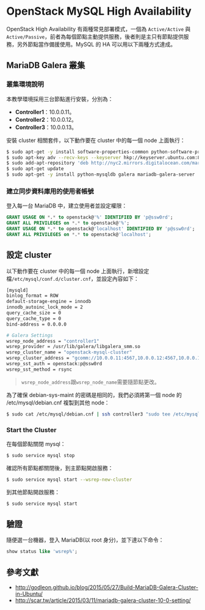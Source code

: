 # OpenStack MySQL High Availability
OpenStack High Availability 有兩種常見部署模式，一個為 `Active/Active` 與 `Active/Passive`，前者為每個節點主動提供服務，後者則是主只有節點提供服務，另外節點當作備援使用。MySQL 的 HA 可以用以下兩種方式達成。

## MariaDB Galera 叢集
### 叢集環境說明
本教學環境採用三台節點進行安裝，分別為：
* **Controller1**：10.0.0.11。
* **Controller2**：10.0.0.12。
* **Controller3**：10.0.0.13。

安裝 cluster 相關套件，以下動作要在 cluster 中的每一個 node 上面執行：
```sh
$ sudo apt-get -y install software-properties-common python-software-properties
$ sudo apt-key adv --recv-keys --keyserver hkp://keyserver.ubuntu.com:80 0xcbcb082a1bb943db
$ sudo add-apt-repository 'deb http://nyc2.mirrors.digitalocean.com/mariadb/repo/10.0/ubuntu trusty main'
$ sudo apt-get update
$ sudo apt-get -y install python-mysqldb galera mariadb-galera-server
```

### 建立同步資料庫用的使用者帳號
登入每一台 MariaDB 中，建立使用者並設定權限：
```sql
GRANT USAGE ON *.* to openstack@'%' IDENTIFIED BY 'p@ssw0rd';
GRANT ALL PRIVILEGES on *.* to openstack@'%';
GRANT USAGE ON *.* to openstack@'localhost' IDENTIFIED BY 'p@ssw0rd';
GRANT ALL PRIVILEGES on *.* to openstack@'localhost';
```

## 設定 cluster
以下動作要在 cluster 中的每一個 node 上面執行，新增設定檔`/etc/mysql/conf.d/cluster.cnf`，並設定內容如下：
```sh
[mysqld]
binlog_format = ROW
default-storage-engine = innodb
innodb_autoinc_lock_mode = 2
query_cache_size = 0
query_cache_type = 0
bind-address = 0.0.0.0

# Galera Settings
wsrep_node_address = "controller1"
wsrep_provider = /usr/lib/galera/libgalera_smm.so
wsrep_cluster_name = "openstack-mysql-cluster"
wsrep_cluster_address = "gcomm://10.0.0.11:4567,10.0.0.12:4567,10.0.0.13:4567"
wsrep_sst_auth = openstack:p@ssw0rd
wsrep_sst_method = rsync
```
> `wsrep_node_address`跟`wsrep_node_name`需要隨節點更改。

為了確保 debian-sys-maint 的密碼是相同的，我們必須將第一個 node 的 /etc/mysql/debian.cnf 複製到其他 node：
```sh
$ sudo cat /etc/mysql/debian.cnf | ssh controller3 "sudo tee /etc/mysql/debian.cnf"
```

### Start the Cluster
在每個節點關閉 mysql：
```sh
$ sudo service mysql stop
```
確認所有節點都關閉後，到主節點開啟服務：
```sh
$ sudo service mysql start --wsrep-new-cluster
```

到其他節點開啟服務：
```sh
$ sudo service mysql start
```

## 驗證
隨便選一台機器，登入 MariaDB(以 root 身分)，並下達以下命令：
```sql
show status like 'wsrep%';
```

## 參考文獻
* http://godleon.github.io/blog/2015/05/27/Build-MariaDB-Galera-Cluster-in-Ubuntu/
* http://scar.tw/article/2015/03/11/mariadb-galera-cluster-10-0-setting/
